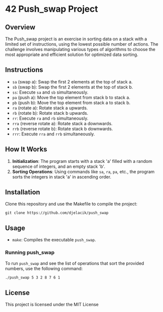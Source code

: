 # 42 Push_swap Project

## Overview
The Push_swap project is an exercise in sorting data on a stack with a limited set of instructions, using the lowest possible number of actions. The challenge involves manipulating various types of algorithms to choose the most appropriate and efficient solution for optimized data sorting.

## Instructions
- `sa` (swap a): Swap the first 2 elements at the top of stack a.
- `sb` (swap b): Swap the first 2 elements at the top of stack b.
- `ss`: Execute `sa` and `sb` simultaneously.
- `pa` (push a): Move the top element from stack b to stack a.
- `pb` (push b): Move the top element from stack a to stack b.
- `ra` (rotate a): Rotate stack a upwards.
- `rb` (rotate b): Rotate stack b upwards.
- `rr`: Execute `ra` and `rb` simultaneously.
- `rra` (reverse rotate a): Rotate stack a downwards.
- `rrb` (reverse rotate b): Rotate stack b downwards.
- `rrr`: Execute `rra` and `rrb` simultaneously.


## How It Works
1. **Initialization**: The program starts with a stack 'a' filled with a random sequence of integers, and an empty stack 'b'.
2. **Sorting Operations**: Using commands like `sa`, `ra`, `pa`, etc., the program sorts the integers in stack 'a' in ascending order.


## Installation
Clone this repository and use the Makefile to compile the project:
```
git clone https://github.com/djelacik/push_swap
```
## Usage

- `make`: Compiles the executable `push_swap`.

### Running push_swap
To run `push_swap` and see the list of operations that sort the provided numbers, use the following command:
```bash
./push_swap 5 3 2 8 7 6 1
```

## License

This project is licensed under the MIT License
